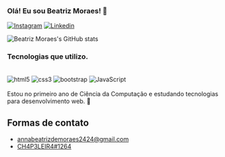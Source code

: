 ### Olá! Eu sou Beatriz Moraes! 🤖

[![Instagram](https://img.shields.io/badge/Instagram-E4405F?style=for-the-badge&logo=instagram&logoColor=white)](https://www.instagram.com/beaatriizmoraes/)
[![Linkedin](https://img.shields.io/badge/LinkedIn-0077B5?style=for-the-badge&logo=linkedin&logoColor=white)](https://www.linkedin.com/in/beatriz-moraes-293907182/)

![Beatriz Moraes's GitHub stats](https://github-readme-stats.vercel.app/api?username=BeatrizMoraes01&show_icons=true&theme=dark)

### Tecnologias que utilizo.

<div style="display: inline_block"><br/>
    <img align="center" alt="html5" src="https://img.shields.io/badge/HTML5-E34F26?style=for-the-badge&logo=html5&logoColor=white">
     <img align="center" alt="css3" src="https://img.shields.io/badge/CSS3-1572B6?style=for-the-badge&logo=css3&logoColor=white">
      <img align="center" alt="bootstrap" src="https://img.shields.io/badge/Bootstrap-563D7C?style=for-the-badge&logo=bootstrap&logoColor=white">
      <img align="center" alt="JavaScript" src="https://img.shields.io/badge/JavaScript-323330?style=for-the-badge&logo=javascript&logoColor=F7DF1E">

</div>
<br/>
Estou no primeiro ano de Ciência da Computação e estudando tecnologias para desenvolvimento web. 👾

<br/>

## Formas de contato
- [annabeatrizdemoraes2424@gmail.com](annabeatrizdemoraes2424@gmail.com)<br>
- [CH4P3LEIR4#1264](https://discord.gg/EZKPYVbQ)
